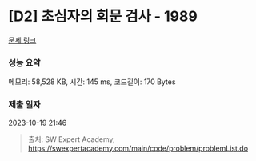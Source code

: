 # [D2] 초심자의 회문 검사 - 1989 

[문제 링크](https://swexpertacademy.com/main/code/problem/problemDetail.do?contestProbId=AV5PyTLqAf4DFAUq) 

### 성능 요약

메모리: 58,528 KB, 시간: 145 ms, 코드길이: 170 Bytes

### 제출 일자

2023-10-19 21:46



> 출처: SW Expert Academy, https://swexpertacademy.com/main/code/problem/problemList.do